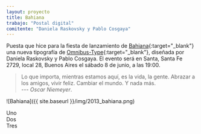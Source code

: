 ```yaml
---
layout: proyecto
title: Bahiana
trabajo: "Postal digital"
comitente: "Daniela Raskovsky y Pablo Cosgaya"
---
```


Puesta que hice para la fiesta de lanzamiento de [Bahiana](http://www.omnibus-type.com/fonts/bahiana.php){:target="_blank"} una nueva tipografía de [Omnibus-Type](http://www.omnibus-type.com){:target="_blank"}, diseñada por Daniela Raskovsky y Pablo Cosgaya.
El evento será en Santa, Santa Fe 2729, local 28, Buenos Aires el sábado 8 de junio, a las 19:00.

> Lo que importa, mientras estamos aquí, es la vida, la gente. Abrazar a los amigos, vivir feliz. Cambiar el mundo. Y nada más.  
> --- <cite>Oscar Niemeyer</cite>.

![Bahiana]({{ site.baseurl }}/img/2013_bahiana.png)

<div class="slider">
    <div><img src="{{ site.baseurl }}/img/2013_bahiana.png" alt="" /><span class="caption">Uno</span></div>
    <div><img src="{{ site.baseurl }}/img/2013_bahiana.png" alt="" /><span class="caption">Dos</span></div>
    <div><img src="{{ site.baseurl }}/img/2013_bahiana.png" alt="" /><span class="caption">Tres</span></div>
</div>
